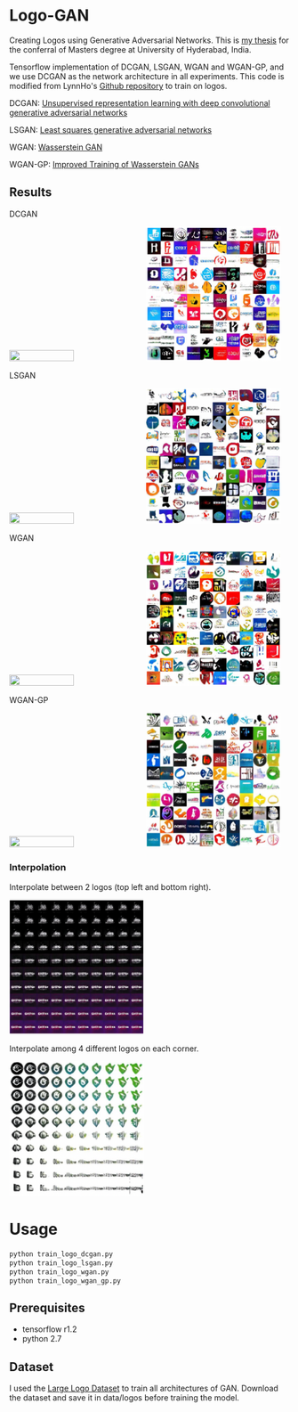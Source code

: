 # Logo-GAN
Creating Logos using Generative Adversarial Networks. This is [my thesis](https://github.com/sriharsha-sv/Logo-GAN/blob/main/Thesis.pdf) for the conferral of Masters degree at University of Hyderabad, India.

Tensorflow implementation of DCGAN, LSGAN, WGAN and WGAN-GP, and we use DCGAN as the network architecture in all experiments. This code is modified from LynnHo's [Github repository](https://github.com/LynnHo/DCGAN-LSGAN-WGAN-GP-DRAGAN-Tensorflow-2/tree/master/v1) to train on logos.



DCGAN: [Unsupervised representation learning with deep convolutional generative adversarial networks](https://arxiv.org/abs/1511.06434)

LSGAN: [Least squares generative adversarial networks](https://pdfs.semanticscholar.org/0bbc/35bdbd643fb520ce349bdd486ef2c490f1fc.pdf)

WGAN: [Wasserstein GAN](https://arxiv.org/abs/1701.07875)

WGAN-GP: [Improved Training of Wasserstein GANs](http://arxiv.org/abs/1704.00028)


## Results

DCGAN

<img src="./pics/dcgan_logo.gif" width="48%" height="48%">   <img src="./pics/dcgan-epoch10.png" width="48%" height="48%">

LSGAN

<img src="./pics/lsgan_logo.gif" width="48%" height="48%">   <img src="./pics/lsgan.png" width="48%" height="48%">

WGAN

<img src="./pics/wgan_logo.gif" width="48%" height="48%">   <img src="./pics/wgan.png" width="48%" height="48%">

WGAN-GP

<img src="./pics/wgan_gp_logo.gif" width="48%" height="48%">   <img src="./pics/wgan_gp.png" width="48%" height="48%">

### Interpolation

Interpolate between 2 logos (top left and bottom right).

<img src="./pics/interpolation_2.png" width="48%" height="48%">

Interpolate among 4 different logos on each corner.

<img src="./pics/interpolation_4.png" width="48%" height="48%">

# Usage
```
python train_logo_dcgan.py
python train_logo_lsgan.py
python train_logo_wgan.py
python train_logo_wgan_gp.py
```

## Prerequisites
- tensorflow r1.2
- python 2.7

## Dataset
I used the [Large Logo Dataset](https://data.vision.ee.ethz.ch/sagea/lld/) to train all architectures of GAN. Download the dataset and save it in data/logos before training the model. 
